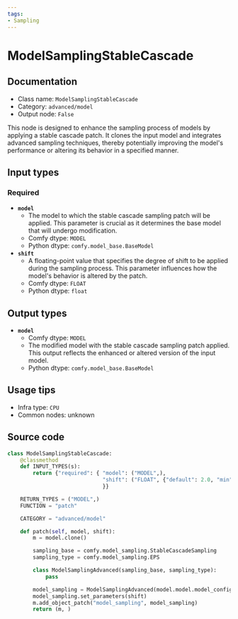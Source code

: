 ```yaml
---
tags:
- Sampling
---
```


# ModelSamplingStableCascade
## Documentation
- Class name: `ModelSamplingStableCascade`
- Category: `advanced/model`
- Output node: `False`

This node is designed to enhance the sampling process of models by applying a stable cascade patch. It clones the input model and integrates advanced sampling techniques, thereby potentially improving the model's performance or altering its behavior in a specified manner.
## Input types
### Required
- **`model`**
    - The model to which the stable cascade sampling patch will be applied. This parameter is crucial as it determines the base model that will undergo modification.
    - Comfy dtype: `MODEL`
    - Python dtype: `comfy.model_base.BaseModel`
- **`shift`**
    - A floating-point value that specifies the degree of shift to be applied during the sampling process. This parameter influences how the model's behavior is altered by the patch.
    - Comfy dtype: `FLOAT`
    - Python dtype: `float`
## Output types
- **`model`**
    - Comfy dtype: `MODEL`
    - The modified model with the stable cascade sampling patch applied. This output reflects the enhanced or altered version of the input model.
    - Python dtype: `comfy.model_base.BaseModel`
## Usage tips
- Infra type: `CPU`
- Common nodes: unknown


## Source code
```python
class ModelSamplingStableCascade:
    @classmethod
    def INPUT_TYPES(s):
        return {"required": { "model": ("MODEL",),
                              "shift": ("FLOAT", {"default": 2.0, "min": 0.0, "max": 100.0, "step":0.01}),
                              }}

    RETURN_TYPES = ("MODEL",)
    FUNCTION = "patch"

    CATEGORY = "advanced/model"

    def patch(self, model, shift):
        m = model.clone()

        sampling_base = comfy.model_sampling.StableCascadeSampling
        sampling_type = comfy.model_sampling.EPS

        class ModelSamplingAdvanced(sampling_base, sampling_type):
            pass

        model_sampling = ModelSamplingAdvanced(model.model.model_config)
        model_sampling.set_parameters(shift)
        m.add_object_patch("model_sampling", model_sampling)
        return (m, )

```
